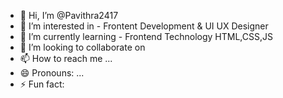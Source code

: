 - 👋 Hi, I’m @Pavithra2417
- 👀 I’m interested in - Frontent Development & UI UX Designer
- 🌱 I’m currently learning - Frontend Technology HTML,CSS,JS
- 💞️ I’m looking to collaborate on 
- 📫 How to reach me ...
- 😄 Pronouns: ...
- ⚡ Fun fact: 

<!---
Pavithra2417/Pavithra2417 is a ✨ special ✨ repository because its `README.md` (this file) appears on your GitHub profile.
You can click the Preview link to take a look at your changes.
--->
